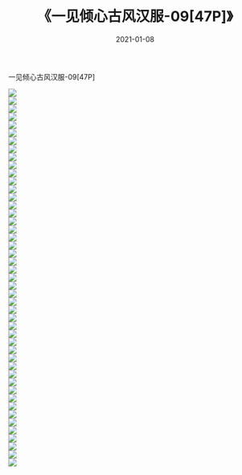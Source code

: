 ﻿---
layout: post
title:  《一见倾心古风汉服-09[47P]》
date:   2021-01-08
img: http://pic.660000.xyz/1:down/唯美/2021/一见倾心古风汉服-09[47P]/000.jpg
categories: [美女, 清纯, 唯美]
---

一见倾心古风汉服-09[47P]

  ![](http://pic.660000.xyz/1:down/唯美/2021/一见倾心古风汉服-09[47P]/001.jpg) <br> ![](http://pic.660000.xyz/1:down/唯美/2021/一见倾心古风汉服-09[47P]/002.jpg) <br> ![](http://pic.660000.xyz/1:down/唯美/2021/一见倾心古风汉服-09[47P]/003.jpg) <br> ![](http://pic.660000.xyz/1:down/唯美/2021/一见倾心古风汉服-09[47P]/004.jpg) <br> ![](http://pic.660000.xyz/1:down/唯美/2021/一见倾心古风汉服-09[47P]/005.jpg) <br> ![](http://pic.660000.xyz/1:down/唯美/2021/一见倾心古风汉服-09[47P]/006.jpg) <br> ![](http://pic.660000.xyz/1:down/唯美/2021/一见倾心古风汉服-09[47P]/007.jpg) <br> ![](http://pic.660000.xyz/1:down/唯美/2021/一见倾心古风汉服-09[47P]/008.jpg) <br> ![](http://pic.660000.xyz/1:down/唯美/2021/一见倾心古风汉服-09[47P]/009.jpg) <br> ![](http://pic.660000.xyz/1:down/唯美/2021/一见倾心古风汉服-09[47P]/010.jpg) <br> ![](http://pic.660000.xyz/1:down/唯美/2021/一见倾心古风汉服-09[47P]/011.jpg) <br> ![](http://pic.660000.xyz/1:down/唯美/2021/一见倾心古风汉服-09[47P]/012.jpg) <br> ![](http://pic.660000.xyz/1:down/唯美/2021/一见倾心古风汉服-09[47P]/013.jpg) <br> ![](http://pic.660000.xyz/1:down/唯美/2021/一见倾心古风汉服-09[47P]/014.jpg) <br> ![](http://pic.660000.xyz/1:down/唯美/2021/一见倾心古风汉服-09[47P]/015.jpg) <br> ![](http://pic.660000.xyz/1:down/唯美/2021/一见倾心古风汉服-09[47P]/016.jpg) <br> ![](http://pic.660000.xyz/1:down/唯美/2021/一见倾心古风汉服-09[47P]/017.jpg) <br> ![](http://pic.660000.xyz/1:down/唯美/2021/一见倾心古风汉服-09[47P]/018.jpg) <br> ![](http://pic.660000.xyz/1:down/唯美/2021/一见倾心古风汉服-09[47P]/019.jpg) <br> ![](http://pic.660000.xyz/1:down/唯美/2021/一见倾心古风汉服-09[47P]/020.jpg) <br> ![](http://pic.660000.xyz/1:down/唯美/2021/一见倾心古风汉服-09[47P]/021.jpg) <br> ![](http://pic.660000.xyz/1:down/唯美/2021/一见倾心古风汉服-09[47P]/022.jpg) <br> ![](http://pic.660000.xyz/1:down/唯美/2021/一见倾心古风汉服-09[47P]/023.jpg) <br> ![](http://pic.660000.xyz/1:down/唯美/2021/一见倾心古风汉服-09[47P]/024.jpg) <br> ![](http://pic.660000.xyz/1:down/唯美/2021/一见倾心古风汉服-09[47P]/025.jpg) <br> ![](http://pic.660000.xyz/1:down/唯美/2021/一见倾心古风汉服-09[47P]/026.jpg) <br> ![](http://pic.660000.xyz/1:down/唯美/2021/一见倾心古风汉服-09[47P]/027.jpg) <br> ![](http://pic.660000.xyz/1:down/唯美/2021/一见倾心古风汉服-09[47P]/028.jpg) <br> ![](http://pic.660000.xyz/1:down/唯美/2021/一见倾心古风汉服-09[47P]/029.jpg) <br> ![](http://pic.660000.xyz/1:down/唯美/2021/一见倾心古风汉服-09[47P]/030.jpg) <br> ![](http://pic.660000.xyz/1:down/唯美/2021/一见倾心古风汉服-09[47P]/031.jpg) <br> ![](http://pic.660000.xyz/1:down/唯美/2021/一见倾心古风汉服-09[47P]/032.jpg) <br> ![](http://pic.660000.xyz/1:down/唯美/2021/一见倾心古风汉服-09[47P]/033.jpg) <br> ![](http://pic.660000.xyz/1:down/唯美/2021/一见倾心古风汉服-09[47P]/034.jpg) <br> ![](http://pic.660000.xyz/1:down/唯美/2021/一见倾心古风汉服-09[47P]/035.jpg) <br> ![](http://pic.660000.xyz/1:down/唯美/2021/一见倾心古风汉服-09[47P]/036.jpg) <br> ![](http://pic.660000.xyz/1:down/唯美/2021/一见倾心古风汉服-09[47P]/037.jpg) <br> ![](http://pic.660000.xyz/1:down/唯美/2021/一见倾心古风汉服-09[47P]/038.jpg) <br> ![](http://pic.660000.xyz/1:down/唯美/2021/一见倾心古风汉服-09[47P]/039.jpg) <br> ![](http://pic.660000.xyz/1:down/唯美/2021/一见倾心古风汉服-09[47P]/040.jpg) <br> ![](http://pic.660000.xyz/1:down/唯美/2021/一见倾心古风汉服-09[47P]/041.jpg) <br> ![](http://pic.660000.xyz/1:down/唯美/2021/一见倾心古风汉服-09[47P]/042.jpg) <br> ![](http://pic.660000.xyz/1:down/唯美/2021/一见倾心古风汉服-09[47P]/043.jpg) <br> ![](http://pic.660000.xyz/1:down/唯美/2021/一见倾心古风汉服-09[47P]/044.jpg) <br> ![](http://pic.660000.xyz/1:down/唯美/2021/一见倾心古风汉服-09[47P]/045.jpg) <br> ![](http://pic.660000.xyz/1:down/唯美/2021/一见倾心古风汉服-09[47P]/046.jpg) <br> ![](http://pic.660000.xyz/1:down/唯美/2021/一见倾心古风汉服-09[47P]/047.jpg) <br>